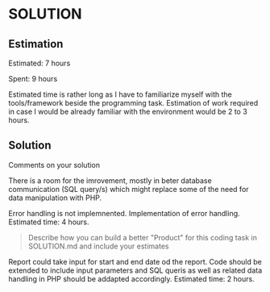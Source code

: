 SOLUTION
========

Estimation
----------
Estimated: 7 hours

Spent: 9 hours


Estimated time is rather long as I have to familiarize myself with the tools/framework beside the programming task. Estimation of work required in case I would be already familiar with the environment would be 2 to 3 hours.


Solution
--------
Comments on your solution

There is a room for the imrovement, mostly in beter database communication (SQL query/s) which might replace some of the need for data manipulation with PHP.

Error handling is not implemnented. Implementation of error handling. Estimated time: 4 hours.



> Describe how you can build a better "Product" for this coding task in SOLUTION.md and include your estimates

Report could take input for start and end date od the report. Code should be extended to include input parameters and SQL queris as well as related data handling in PHP should be addapted accordingly. Estimated time: 2 hours.
